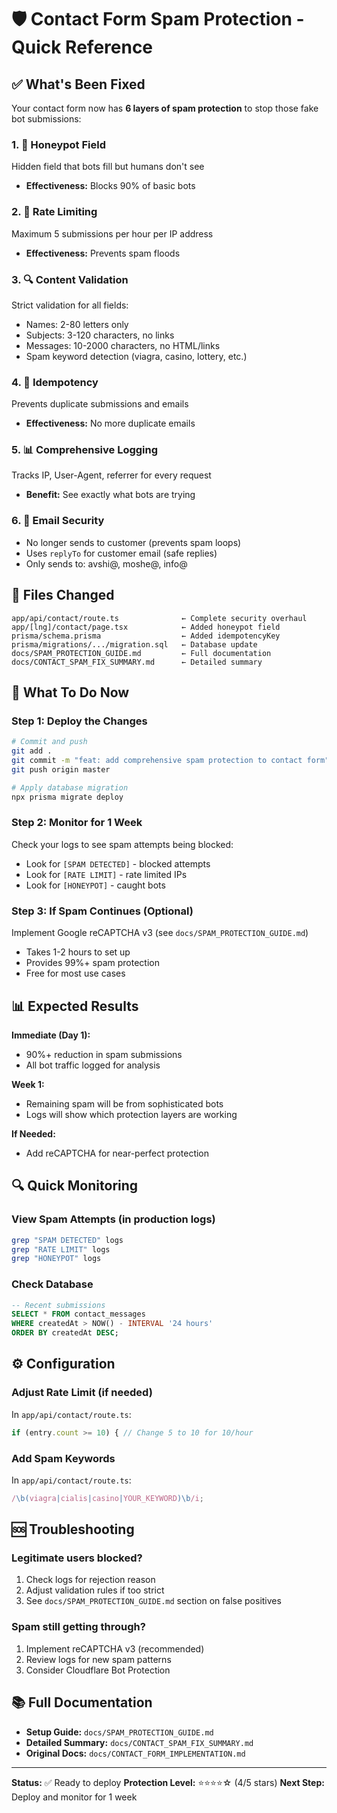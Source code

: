 # 🛡️ Contact Form Spam Protection - Quick Reference

## ✅ What's Been Fixed

Your contact form now has **6 layers of spam protection** to stop those fake bot submissions:

### 1. 🍯 **Honeypot Field**

Hidden field that bots fill but humans don't see

- **Effectiveness:** Blocks 90% of basic bots

### 2. 🚦 **Rate Limiting**

Maximum 5 submissions per hour per IP address

- **Effectiveness:** Prevents spam floods

### 3. 🔍 **Content Validation**

Strict validation for all fields:

- Names: 2-80 letters only
- Subjects: 3-120 characters, no links
- Messages: 10-2000 characters, no HTML/links
- Spam keyword detection (viagra, casino, lottery, etc.)

### 4. 🔑 **Idempotency**

Prevents duplicate submissions and emails

- **Effectiveness:** No more duplicate emails

### 5. 📊 **Comprehensive Logging**

Tracks IP, User-Agent, referrer for every request

- **Benefit:** See exactly what bots are trying

### 6. 📧 **Email Security**

- No longer sends to customer (prevents spam loops)
- Uses `replyTo` for customer email (safe replies)
- Only sends to: avshi@, moshe@, info@

## 📁 Files Changed

```
app/api/contact/route.ts              ← Complete security overhaul
app/[lng]/contact/page.tsx            ← Added honeypot field
prisma/schema.prisma                  ← Added idempotencyKey
prisma/migrations/.../migration.sql   ← Database update
docs/SPAM_PROTECTION_GUIDE.md         ← Full documentation
docs/CONTACT_SPAM_FIX_SUMMARY.md      ← Detailed summary
```

## 🚀 What To Do Now

### Step 1: Deploy the Changes

```bash
# Commit and push
git add .
git commit -m "feat: add comprehensive spam protection to contact form"
git push origin master

# Apply database migration
npx prisma migrate deploy
```

### Step 2: Monitor for 1 Week

Check your logs to see spam attempts being blocked:

- Look for `[SPAM DETECTED]` - blocked attempts
- Look for `[RATE LIMIT]` - rate limited IPs
- Look for `[HONEYPOT]` - caught bots

### Step 3: If Spam Continues (Optional)

Implement Google reCAPTCHA v3 (see `docs/SPAM_PROTECTION_GUIDE.md`)

- Takes 1-2 hours to set up
- Provides 99%+ spam protection
- Free for most use cases

## 📊 Expected Results

**Immediate (Day 1):**

- 90%+ reduction in spam submissions
- All bot traffic logged for analysis

**Week 1:**

- Remaining spam will be from sophisticated bots
- Logs will show which protection layers are working

**If Needed:**

- Add reCAPTCHA for near-perfect protection

## 🔍 Quick Monitoring

### View Spam Attempts (in production logs)

```bash
grep "SPAM DETECTED" logs
grep "RATE LIMIT" logs
grep "HONEYPOT" logs
```

### Check Database

```sql
-- Recent submissions
SELECT * FROM contact_messages
WHERE createdAt > NOW() - INTERVAL '24 hours'
ORDER BY createdAt DESC;
```

## ⚙️ Configuration

### Adjust Rate Limit (if needed)

In `app/api/contact/route.ts`:

```typescript
if (entry.count >= 10) { // Change 5 to 10 for 10/hour
```

### Add Spam Keywords

In `app/api/contact/route.ts`:

```typescript
/\b(viagra|cialis|casino|YOUR_KEYWORD)\b/i;
```

## 🆘 Troubleshooting

### Legitimate users blocked?

1. Check logs for rejection reason
2. Adjust validation rules if too strict
3. See `docs/SPAM_PROTECTION_GUIDE.md` section on false positives

### Spam still getting through?

1. Implement reCAPTCHA v3 (recommended)
2. Review logs for new spam patterns
3. Consider Cloudflare Bot Protection

## 📚 Full Documentation

- **Setup Guide:** `docs/SPAM_PROTECTION_GUIDE.md`
- **Detailed Summary:** `docs/CONTACT_SPAM_FIX_SUMMARY.md`
- **Original Docs:** `docs/CONTACT_FORM_IMPLEMENTATION.md`

---

**Status:** ✅ Ready to deploy
**Protection Level:** ⭐⭐⭐⭐☆ (4/5 stars)
**Next Step:** Deploy and monitor for 1 week
